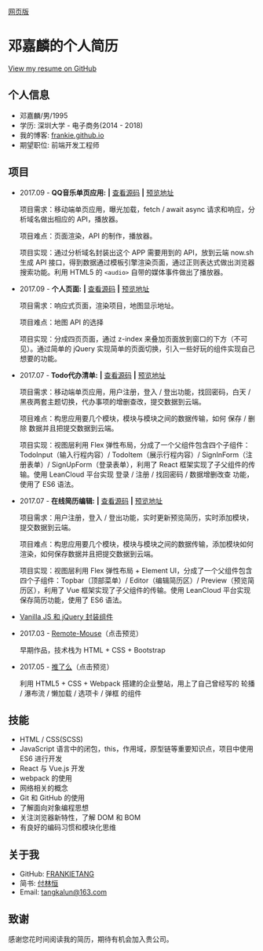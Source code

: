 [网页版](https://frankietang.github.io/resume/Resume/index.html)

# 邓嘉麟的个人简历

[View my resume on GitHub](https://github.com/FRANKIETANG/resume)

## 个人信息

- 邓嘉麟/男/1995
- 学历: 深圳大学 - 电子商务(2014 - 2018)
- 我的博客: [frankie.github.io](https://frankietang.github.io/)
- 期望职位: 前端开发工程师

## 项目

- 2017.09 - **QQ音乐单页应用:** **|** [查看源码](https://github.com/FRANKIETANG/qq-music) **|** [预览地址](https://frankietang.github.io/qq-music/index.html)

  项目需求：移动端单页应用，曝光加载，fetch / await async 请求和响应，分析域名做出相应的 API，播放器。

  项目难点：页面渲染，API 的制作，播放器。

  项目实现：通过分析域名封装出这个 APP 需要用到的 API，放到云端 now.sh 生成 API 接口，得到数据通过模板引擎渲染页面，通过正则表达式做出浏览器搜索功能。利用 HTML5 的 `<audio>` 自带的媒体事件做出了播放器。

- 2017.09 - **个人页面:** **|** [查看源码](https://github.com/FRANKIETANG/resume) **|** [预览地址](https://frankietang.github.io/resume/Resume/index.html)

  项目需求：响应式页面，渲染项目，地图显示地址。

  项目难点：地图 API 的选择

  项目实现：分成四页页面，通过 z-index 来叠加页面放到窗口的下方（不可见）。通过简单的 jQuery 实现简单的页面切换，引入一些好玩的组件实现自己想要的功能。

- 2017.07 - **Todo代办清单:** **|** [查看源码](https://github.com/FRANKIETANG/react-todolist) **|** [预览地址](https://frankietang.github.io/react-todolist/build/index.html)

  项目需求：移动端单页应用，用户注册，登入 / 登出功能，找回密码，白天 / 黑夜两套主题切换，代办事项的增删查改，提交数据到云端。

  项目难点：构思应用要几个模块，模块与模块之间的数据传输，如何 保存 / 删除 数据并且把提交数据到云端。

  项目实现：视图层利用 Flex 弹性布局，分成了一个父组件包含四个子组件：TodoInput（输入行程内容）/ TodoItem（展示行程内容）/ SignInForm（注册表单）/ SignUpForm（登录表单），利用了 React 框架实现了子父组件的传输。使用 LeanCloud 平台实现 登录 / 注册 / 找回密码 / 数据增删改查 功能，使用了 ES6 语法。

- 2017.07 - **在线简历编辑:** **|** [查看源码](https://github.com/FRANKIETANG/vue-resume) **|** [预览地址](https://frankietang.github.io/vue-resume/dist/#/)

  项目需求：用户注册，登入 / 登出功能，实时更新预览简历，实时添加模块，提交数据到云端。

  项目难点：构思应用要几个模块，模块与模块之间的数据传输，添加模块如何渲染，如何保存数据并且把提交数据到云端。

  项目实现：视图层利用 Flex 弹性布局 + Element UI，分成了一个父组件包含四个子组件：Topbar（顶部菜单）/ Editor（编辑简历区）/ Preview（预览简历区），利用了 Vue 框架实现了子父组件的传输。使用 LeanCloud 平台实现保存简历功能，使用了 ES6 语法。

- [Vanilla JS 和 jQuery 封装组件](https://github.com/FRANKIETANG/wheels)

- 2017.03 - [Remote-Mouse](https://frankietang.github.io/wheels/Remote-Mouse/index.html)（点击预览）

  早期作品，技术栈为 HTML + CSS + Bootstrap 

- 2017.05 - [推了么](https://frankietang.github.io/wheels/FE-engineering/tuilime-webpack/index.html)（点击预览）

  利用 HTML5 + CSS + Webpack 搭建的企业整站，用上了自己曾经写的 轮播 / 瀑布流 / 懒加载 / 选项卡 / 弹框 的组件

## 技能

- HTML / CSS(SCSS)
- JavaScript 语言中的闭包，this，作用域，原型链等重要知识点，项目中使用 ES6 进行开发
- React 与 Vue.js 开发
- webpack 的使用
- 网络相关的概念
- Git 和 GitHub 的使用
- 了解面向对象编程思想
- 关注浏览器新特性，了解 DOM 和 BOM
- 有良好的编码习惯和模块化思维

## 关于我

- GitHub: [FRANKIETANG](https://github.com/FRANKIETANG)
- 简书: [付林恒](http://www.jianshu.com/u/b6f61fe94ce5)
- Email: tangkalun@163.com

## 致谢

感谢您花时间阅读我的简历，期待有机会加入贵公司。
